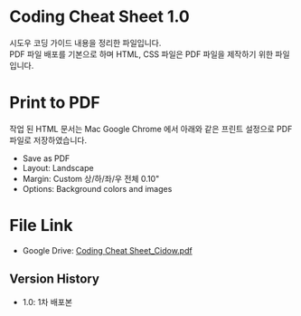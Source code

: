 Coding Cheat Sheet 1.0
======================
시도우 코딩 가이드 내용을 정리한 파일입니다.<br>
PDF 파일 배포를 기본으로 하며 HTML, CSS 파일은 PDF 파일을 제작하기 위한 파일입니다.

# Print to PDF
작업 된 HTML 문서는 Mac Google Chrome 에서 아래와 같은 프린트 설정으로 PDF 파일로 저장하였습니다.

- Save as PDF
- Layout: Landscape
- Margin: Custom 상/하/좌/우 전체 0.10"
- Options: Background colors and images

# File Link
- Google Drive: [Coding Cheat Sheet_Cidow.pdf](https://drive.google.com/a/cidow.com/file/d/0B3UiIzt03urBeV9qWkhNWC1VQnM/edit?usp=sharing)

## Version History
- 1.0: 1차 배포본
